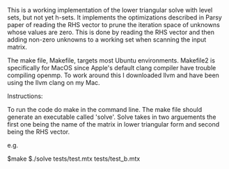 This is a working implementation of the lower triangular solve with level sets, but not
yet h-sets. It implements the optimizations described in Parsy paper of reading the RHS
vector to prune the iteration space of unknowns whose values are zero. This is done by
reading the RHS vector and then adding non-zero unknowns to a working set when scanning
the input matrix.


The make file, Makefile, targets most Ubuntu environments. Makefile2 is specifically 
for MacOS since Apple's default clang compiler have trouble compiling openmp. To work
around this I downloaded llvm and have been using the llvm clang on my Mac. 

Instructions:

To run the code do make in the command line. The make file should generate an executable
called 'solve'. Solve takes in two arguements the first one being the name of the matrix
in lower triangular form and second being the RHS vector.

e.g.

$make
$./solve tests/test.mtx tests/test_b.mtx
